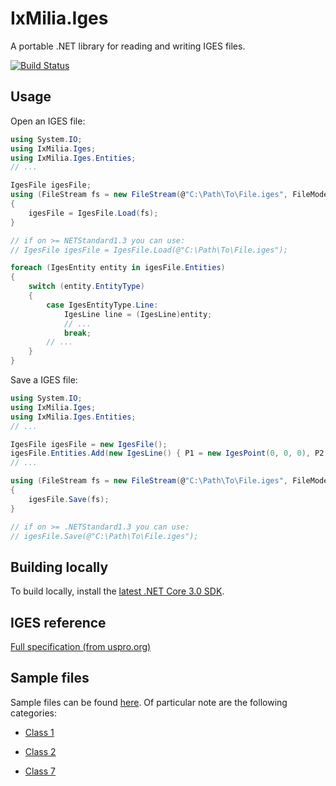 ﻿IxMilia.Iges
============

A portable .NET library for reading and writing IGES files.

[![Build Status](https://dev.azure.com/ixmilia/public/_apis/build/status/Iges?branchName=master)](https://dev.azure.com/ixmilia/public/_build/latest?definitionId=19)

## Usage

Open an IGES file:

``` C#
using System.IO;
using IxMilia.Iges;
using IxMilia.Iges.Entities;
// ...

IgesFile igesFile;
using (FileStream fs = new FileStream(@"C:\Path\To\File.iges", FileMode.Open))
{
    igesFile = IgesFile.Load(fs);
}

// if on >= NETStandard1.3 you can use:
// IgesFile igesFile = IgesFile.Load(@"C:\Path\To\File.iges");

foreach (IgesEntity entity in igesFile.Entities)
{
    switch (entity.EntityType)
    {
        case IgesEntityType.Line:
            IgesLine line = (IgesLine)entity;
            // ...
            break;
        // ...
    }
}
```

Save a IGES file:

``` C#
using System.IO;
using IxMilia.Iges;
using IxMilia.Iges.Entities;
// ...

IgesFile igesFile = new IgesFile();
igesFile.Entities.Add(new IgesLine() { P1 = new IgesPoint(0, 0, 0), P2 = new IgesPoint(50, 50, 0) });
// ...

using (FileStream fs = new FileStream(@"C:\Path\To\File.iges", FileMode.Create))
{
    igesFile.Save(fs);
}

// if on >= .NETStandard1.3 you can use:
// igesFile.Save(@"C:\Path\To\File.iges");
```

## Building locally

To build locally, install the [latest .NET Core 3.0 SDK](https://dotnet.microsoft.com/download).

## IGES reference

[Full specification (from uspro.org)](http://www.uspro.org/documents/IGES5-3_forDownload.pdf)

## Sample files

Sample files can be found [here](http://www.wiz-worx.com/iges5x/).  Of particular note are the following categories:

- [Class 1](http://www.wiz-worx.com/iges5x/onetwo/class1.shtml)

- [Class 2](http://www.wiz-worx.com/iges5x/onetwo/class2.shtml)

- [Class 7](http://www.wiz-worx.com/iges5x/onetwo/class7.shtml)
